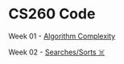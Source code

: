 # CS260 Code
Week 01 - [Algorithm Complexity](https://github.com/francisdaid/cs260Code/tree/master/Week01)

Week 02 - [Searches/Sorts  ☠️]()
